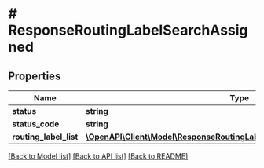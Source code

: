 # # ResponseRoutingLabelSearchAssigned

## Properties

Name | Type | Description | Notes
------------ | ------------- | ------------- | -------------
**status** | **string** |  | [optional]
**status_code** | **string** |  | [optional]
**routing_label_list** | [**\OpenAPI\Client\Model\ResponseRoutingLabelSearchAssignedRoutingLabelList**](ResponseRoutingLabelSearchAssignedRoutingLabelList.md) |  | [optional]

[[Back to Model list]](../../README.md#models) [[Back to API list]](../../README.md#endpoints) [[Back to README]](../../README.md)
